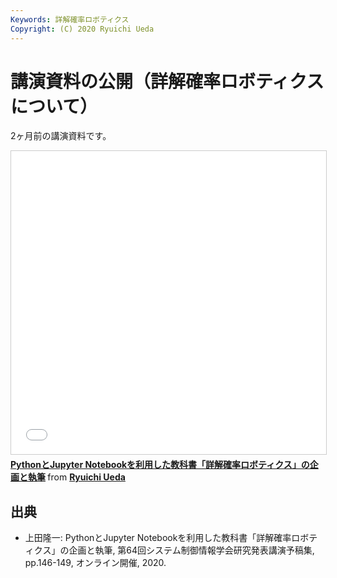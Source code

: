 ```yaml
---
Keywords: 詳解確率ロボティクス
Copyright: (C) 2020 Ryuichi Ueda
---
```


# 講演資料の公開（詳解確率ロボティクスについて）

2ヶ月前の講演資料です。

<iframe src="//www.slideshare.net/slideshow/embed_code/key/CLg55XqJWDSTyL" width="595" height="485" frameborder="0" marginwidth="0" marginheight="0" scrolling="no" style="border:1px solid #CCC; border-width:1px; margin-bottom:5px; max-width: 100%;" allowfullscreen> </iframe> <div style="margin-bottom:5px"> <strong> <a href="//www.slideshare.net/ryuichiueda/pythonjupyter-notebook" title="PythonとJupyter Notebookを利用した教科書「詳解確率ロボティクス」の企画と執筆" target="_blank">PythonとJupyter Notebookを利用した教科書「詳解確率ロボティクス」の企画と執筆</a> </strong> from <strong><a href="//www.slideshare.net/ryuichiueda" target="_blank">Ryuichi Ueda</a></strong> </div>

## 出典

* 上田隆一: PythonとJupyter Notebookを利用した教科書「詳解確率ロボティクス」の企画と執筆, 第64回システム制御情報学会研究発表講演予稿集, pp.146-149, オンライン開催, 2020.
